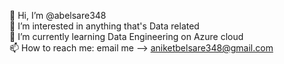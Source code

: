 👋 Hi, I’m @abelsare348</br>
👀 I’m interested in anything that's Data related </br>
🌱 I’m currently learning Data Engineering on Azure cloud</br>
📫 How to reach me: email me --> aniketbelsare348@gmail.com</br>
